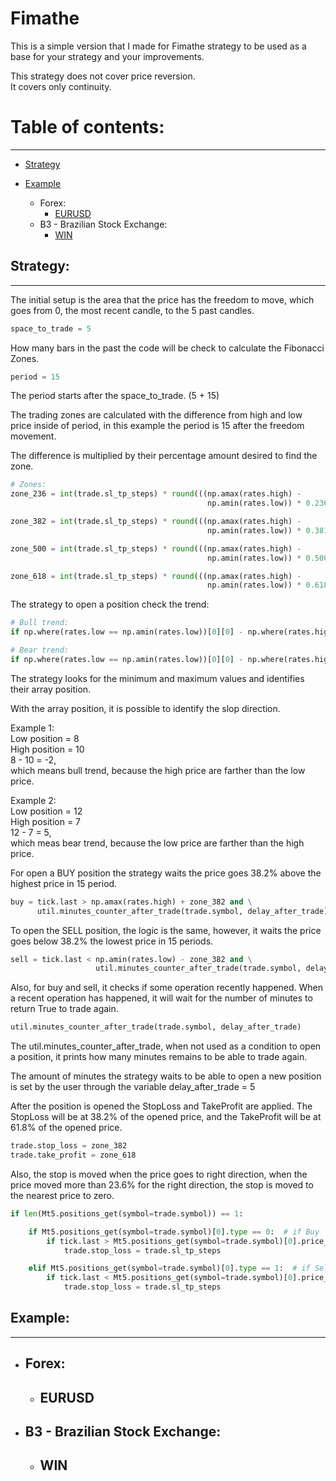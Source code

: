 
# Fimathe

This is a simple version that I made for Fimathe strategy to be used as a base for your strategy
and your improvements.

This strategy does not cover price reversion.  
It covers only continuity.

# Table of contents:
___
- [Strategy](#strategy)

- [Example]()
  - Forex:
    - [EURUSD](#eurusd)
  - B3 - Brazilian Stock Exchange:
    - [WIN]()

  

## Strategy:
___
The initial setup is the area that the price has the freedom to move, which goes from 0, the most recent candle,
to the 5 past candles.
```python
space_to_trade = 5
```

How many bars in the past the code will be check to calculate the Fibonacci Zones.
```python
period = 15
```
The period starts after the space_to_trade. (5 + 15)


The trading zones are calculated with the difference from high and low price inside of period, in this example
the period is 15 after the freedom movement. 

The difference is multiplied by their percentage amount desired to find the zone.
```python
# Zones:
zone_236 = int(trade.sl_tp_steps) * round(((np.amax(rates.high) -
                                            np.amin(rates.low)) * 0.236) / int(trade.sl_tp_steps))  # 23.60%

zone_382 = int(trade.sl_tp_steps) * round(((np.amax(rates.high) -
                                            np.amin(rates.low)) * 0.381) / int(trade.sl_tp_steps))  # 38.20%

zone_500 = int(trade.sl_tp_steps) * round(((np.amax(rates.high) -
                                            np.amin(rates.low)) * 0.500) / int(trade.sl_tp_steps))  # 50.00%

zone_618 = int(trade.sl_tp_steps) * round(((np.amax(rates.high) -
                                            np.amin(rates.low)) * 0.618) / int(trade.sl_tp_steps))  # 61.80%
```

The strategy to open a position check the trend:
```python
# Bull trend:
if np.where(rates.low == np.amin(rates.low))[0][0] - np.where(rates.high == np.amax(rates.high))[0][0] < 0:

# Bear trend:
if np.where(rates.low == np.amin(rates.low))[0][0] - np.where(rates.high == np.amax(rates.high))[0][0] > 0:
```
The strategy looks for the minimum and maximum values and identifies their array position.

With the array position, it is possible to identify the slop direction.

Example 1:  
Low position = 8  
High position = 10  
8 - 10 = -2,  
which means bull trend, because the high price are farther than the low price.

Example 2:  
Low position = 12  
High position = 7  
12 - 7 = 5,   
which meas bear trend, because the low price are farther than the high price.

For open a BUY position the strategy waits the price goes 38.2% above the highest price in 15 period.
```python
buy = tick.last > np.amax(rates.high) + zone_382 and \
      util.minutes_counter_after_trade(trade.symbol, delay_after_trade)
```

To open the SELL position, the logic is the same, however, it waits the price goes below 38.2% the
lowest price in 15 periods.
```python
sell = tick.last < np.amin(rates.low) - zone_382 and \
                   util.minutes_counter_after_trade(trade.symbol, delay_after_trade)
```
Also, for buy and sell, it checks if some operation recently happened. 
When a recent operation has happened, it will wait for the number of minutes to return True to trade again.
```python
util.minutes_counter_after_trade(trade.symbol, delay_after_trade)
```
The util.minutes_counter_after_trade, when not used as a condition to open a position, it prints how many minutes
remains to be able to trade again.

The amount of minutes the strategy waits to be able to open a new position is set by the user
through the variable delay_after_trade = 5

After the position is opened the StopLoss and TakeProfit are applied.
The StopLoss will be at 38.2% of the opened price, and the TakeProfit will be at 61.8% of the opened price.
```python
trade.stop_loss = zone_382
trade.take_profit = zone_618
```

Also, the stop is moved when the price goes to right direction, when the price moved more than 23.6% for the right
direction, the stop is moved to the nearest price to zero. 
```python
if len(Mt5.positions_get(symbol=trade.symbol)) == 1:

    if Mt5.positions_get(symbol=trade.symbol)[0].type == 0:  # if Buy
        if tick.last > Mt5.positions_get(symbol=trade.symbol)[0].price_open + zone_236:
            trade.stop_loss = trade.sl_tp_steps

    elif Mt5.positions_get(symbol=trade.symbol)[0].type == 1:  # if Sell
        if tick.last < Mt5.positions_get(symbol=trade.symbol)[0].price_open - zone_236:
            trade.stop_loss = trade.sl_tp_steps
```

## Example:
___
- ## Forex:
  - ## EURUSD
- ## B3 - Brazilian Stock Exchange:
  - ## WIN
